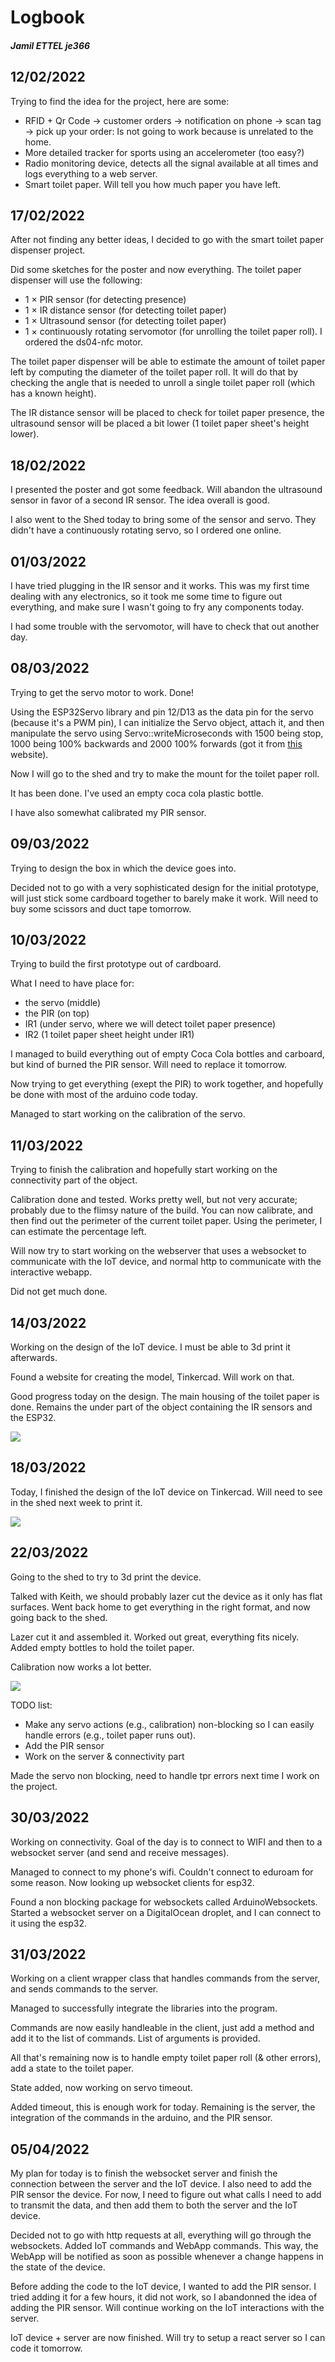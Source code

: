 # Logbook
##### Jamil ETTEL je366

## 12/02/2022

Trying to find the idea for the project, here are some:

- RFID + Qr Code -> customer orders -> notification on phone -> scan tag -> pick up your order: Is not going to work because is unrelated to the home.
- More detailed tracker for sports using an accelerometer (too easy?)
- Radio monitoring device, detects all the signal available at all times and logs everything to a web server.
- Smart toilet paper. Will tell you how much paper you have left.

## 17/02/2022

After not finding any better ideas, I decided to go with the smart toilet paper dispenser project.

Did some sketches for the poster and now everything. The toilet paper dispenser will use the following:
- 1 × PIR sensor (for detecting presence)
- 1 × IR distance sensor (for detecting toilet paper)
- 1 × Ultrasound sensor (for detecting toilet paper)
- 1 × continuously rotating servomotor (for unrolling the toilet paper roll). I ordered the ds04-nfc motor.

The toilet paper dispenser will be able to estimate the amount of toilet paper left by computing the diameter of the toilet paper roll. It will do that by checking the angle that is needed to unroll a single toilet paper roll (which has a known height).

The IR distance sensor will be placed to check for toilet paper presence, the ultrasound sensor will be placed a bit lower (1 toilet paper sheet's height lower).

## 18/02/2022

I presented the poster and got some feedback. Will abandon the ultrasound sensor in favor of a second IR sensor.
The idea overall is good.

I also went to the Shed today to bring some of the sensor and servo.
They didn't have a continuously rotating servo, so I ordered one online.

## 01/03/2022

I have tried plugging in the IR sensor and it works. This was my first time dealing with any electronics, so it took me some time to figure out everything, and make sure I wasn't going to fry any components today.

I had some trouble with the servomotor, will have to check that out another day.

## 08/03/2022

Trying to get the servo motor to work. Done!

Using the ESP32Servo library and pin 12/D13 as the data pin for the servo (because it's a PWM pin), I can initialize the Servo object, attach it, and then manipulate the servo using Servo::writeMicroseconds with 1500 being stop, 1000 being 100% backwards and 2000 100% forwards (got it from [this](https://elektro.turanis.de/html/prj036/index.html) website).

Now I will go to the shed and try to make the mount for the toilet paper roll.

It has been done. I've used an empty coca cola plastic bottle.

I have also somewhat calibrated my PIR sensor.

## 09/03/2022

Trying to design the box in which the device goes into.

Decided not to go with a very sophisticated design for the initial prototype, will just stick some cardboard together to barely make it work. Will need to buy some scissors and duct tape tomorrow.

## 10/03/2022

Trying to build the first prototype out of cardboard.

What I need to have place for:
- the servo (middle)
- the PIR (on top)
- IR1 (under servo, where we will detect toilet paper presence)
- IR2 (1 toilet paper sheet height under IR1)

I managed to build everything out of empty Coca Cola bottles and carboard, but kind of burned the PIR sensor. Will need to replace it tomorrow.

Now trying to get everything (exept the PIR) to work together, and hopefully be done with most of the arduino code today.

Managed to start working on the calibration of the servo.

## 11/03/2022

Trying to finish the calibration and hopefully start working on the connectivity part of the object.

Calibration done and tested. Works pretty well, but not very accurate; probably due to the flimsy nature of the build.
You can now calibrate, and then find out the perimeter of the current toilet paper. Using the perimeter, I can estimate the percentage left.

Will now try to start working on the webserver that uses a websocket to communicate with the IoT device, and normal http to communicate
with the interactive webapp.

Did not get much done.

## 14/03/2022

Working on the design of the IoT device. I must be able to 3d print it afterwards.

Found a website for creating the model, Tinkercad. Will work on that.

Good progress today on the design. The main housing of the toilet paper is done. Remains the under part of the object containing the IR sensors and the ESP32.

<img src="images/3d model start.png">

## 18/03/2022

Today, I finished the design of the IoT device on Tinkercad. Will need to see in the shed next week to print it.

<img src="images/3d model end.png">

## 22/03/2022

Going to the shed to try to 3d print the device.

Talked with Keith, we should probably lazer cut the device as it only has flat surfaces. Went back home to get everything in the right format, and now going back to the shed.

Lazer cut it and assembled it. Worked out great, everything fits nicely. Added empty bottles to hold the toilet paper.

Calibration now works a lot better.

<img src="images/assembled iot 1.jpg">

TODO list:
- Make any servo actions (e.g., calibration) non-blocking so I can easily handle errors (e.g., toilet paper runs out).
- Add the PIR sensor
- Work on the server & connectivity part

Made the servo non blocking, need to handle tpr errors next time I work on the project.


## 30/03/2022

Working on connectivity. 
Goal of the day is to connect to WIFI and then to a websocket server (and send and receive messages).

Managed to connect to my phone's wifi. 
Couldn't connect to eduroam for some reason. 
Now looking up websocket clients for esp32.

Found a non blocking package for websockets called ArduinoWebsockets. 
Started a websocket server on a DigitalOcean droplet, and I can connect to it using the esp32.

## 31/03/2022

Working on a client wrapper class that handles commands from the server, 
and sends commands to the server.

Managed to successfully integrate the libraries into the program.

Commands are now easily handleable in the client, 
just add a method and add it to the list of commands. 
List of arguments is provided.

All that's remaining now is to handle empty toilet paper roll (& other errors), 
add a state to the toilet paper.

State added, now working on servo timeout.

Added timeout, this is enough work for today. 
Remaining is the server, the integration of the commands in the arduino, and the PIR sensor.


## 05/04/2022

My plan for today is to finish the websocket server and finish the connection between the server and the IoT device. 
I also need to add the PIR sensor the device.
For now, I need to figure out what calls I need to add to transmit the data, 
and then add them to both the server and the IoT device.

Decided not to go with http requests at all, everything will go through the websockets. 
Added IoT commands and WebApp commands. 
This way, the WebApp will be notified as soon as possible whenever a change happens in the state of the device.

Before adding the code to the IoT device, I wanted to add the PIR sensor.
I tried adding it for a few hours, it did not work, so I abandonned the idea of adding the PIR sensor.
Will continue working on the IoT interactions with the server.

IoT device + server are now finished. Will try to setup a react server so I can code it tomorrow.